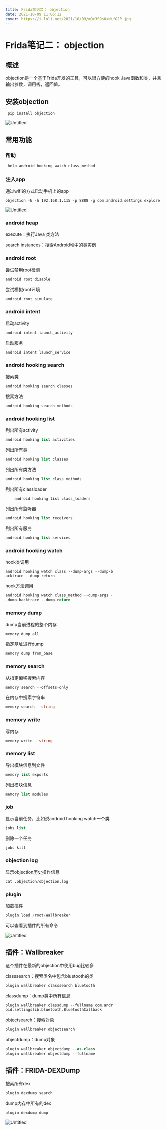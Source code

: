 ```yaml
---
title: Frida笔记二： objection
date: 2021-10-09 11:06:12
cover: https://i.loli.net/2021/10/09/mQc3S9s8xNifOJP.jpg
---
```


# Frida笔记二： objection

## 概述

objection是一个基于Frida开发的工具，可以很方便的hook Java函数和类，并且输出参数，调用栈，返回值。

## **安装objection**

```
 pip install objection
```

![Untitled](https://i.loli.net/2021/10/09/OpWJPNnb49jEsfX.png)

## 常用功能

### **帮助**

```
 help android hooking watch class_method
```

### 注入app

通过wifi的方式启动手机上的app

```
objection -N -h 192.168.1.115 -p 8888 -g com.android.settings explore
```

![Untitled](https://i.loli.net/2021/10/09/vVK9r7XHgIyWNTc.png)

### android heap

execute：执行Java 类方法

search instances：搜索Android堆中的类实例

### android root

尝试禁用root检测 

```php
android root disable
```

尝试模拟root环境 

```php
android root simulate
```

### android intent

启动activity

```php
android intent launch_activity
```

启动服务 

```php
android intent launch_service
```

### android hooking search

搜索类

```php
android hooking search classes
```

搜索方法

```php
android hooking search methods
```

### android hooking list

列出所有activity

```php
android hooking list activities
```

列出所有类

```php
android hooking list classes
```

列出所有类方法

```php
android hooking list class_methods
```

列出所有classloader

```php
	android hooking list class_loaders
```

列出所有监听器

```php
android hooking list receivers
```

列出所有服务 

```php
android hooking list services
```

### android hooking watch

hook类调用

```
android hooking watch class --dump-args --dump-b
acktrace --dump-return
```

hook方法调用

```php
android hooking watch class_method --dump-args -
-dump-backtrace --dump-return
```

### memory dump

dump当前进程的整个内存

```php
memory dump all
```

指定基址进行dump

```php
memory dump from_base
```

### memory search

从指定偏移搜索内存

```php
memory search --offsets-only
```

在内存中搜索字符串

```php
memory search --string
```

### memory write

写内存

```php
memory write --string
```

### memory list

导出模块信息到文件 

```php
memory list exports
```

列出模块信息

```php
memory list modules
```

### job

显示当前任务，比如说android hooking watch一个类

```php
jobs list
```

删除一个任务

```php
jobs kill
```

### objection log

显示objection历史操作信息 

```python
cat .objection/objection.log 
```

### plugin

加载插件

```php
plugin load /root/Wallbreaker
```

可以查看到插件的所有命令

![Untitled](https://i.loli.net/2021/10/09/BPIpo4cROVWH91G.png)

## 插件：Wallbreaker

这个插件在最新的objection中使用bug比较多

classsearch：搜索类名中包含bluetooth的类

```php
plugin wallbreaker classsearch bluetooth
```

classdump：dump类中所有信息

```php
plugin wallbreaker classdump --fullname com.andr
oid.settingslib.bluetooth.BluetoothCallback
```

objectsearch：搜索对象 

```php
plugin wallbreaker objectsearch
```

objectdump：dump对象

```php
plugin wallbreaker objectdump --as-class
plugin wallbreaker objectdump --fullname
```

## 插件：FRIDA-DEXDump

搜索所有dex

```php
plugin dexdump search
```

dump内存中所有的dex

```php
plugin dexdump dump
```

![Untitled](https://i.loli.net/2021/10/09/Wx5M81h3X42uvbk.png)
